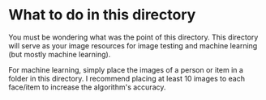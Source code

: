# What to do in this directory
You must be wondering what was the point of this directory.
This directory will serve as your image resources for image testing and machine learning (but mostly machine learning).

For machine learning, simply place the images of a person or item in a folder in this directory. I recommend placing at least 10 images to each face/item 
to increase the algorithm's accuracy.
